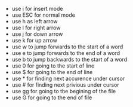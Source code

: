 * use i for insert mode 
* use ESC for normal mode
* use h as left arrow
* use l for right arrow
* use j for down arrow
* use k for up arrow
* use w  to jump forwards to the start of a word
* use e to jump forwards to the end of a word
* use b to jump backwards to the start of a word
* use 0 for going to the start of line
* use $ for going to the end of line
* use * for finding next accurence under cursor
* use # for finding next privious under cursor
* use gg for going to the begining of the file
* use G for going to the end of file

